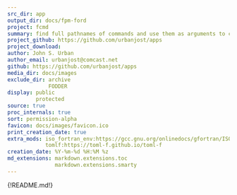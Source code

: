 ```yaml
---
src_dir: app
output_dir: docs/fpm-ford
project: fcmd
summary: find full pathnames of commands and use them as arguments to commands
project_github: https://github.com/urbanjost/apps
project_download:
author: John S. Urban
author_email: urbanjost@comcast.net
github: https://github.com/urbanjost/apps
media_dir: docs/images
exclude_dir: archive
             FODDER
display: public
         protected
source: true
proc_internals: true
sort: permission-alpha
favicon: docs/images/favicon.ico
print_creation_date: true
extra_mods: iso_fortran_env:https://gcc.gnu.org/onlinedocs/gfortran/ISO_005fFORTRAN_005fENV.html
            tomlf:https://toml-f.github.io/toml-f
creation_date: %Y-%m-%d %H:%M %z
md_extensions: markdown.extensions.toc
               markdown.extensions.smarty
---
```


{!README.md!}
